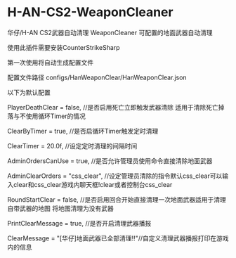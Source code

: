# H-AN-CS2-WeaponCleaner
华仔/H-AN CS2武器自动清理 WeaponCleaner 可配置的地面武器自动清理

使用此插件需要安装CounterStrikeSharp

第一次使用将自动生成配置文件 

配置文件路径 configs/HanWeaponClear/HanWeaponClear.json

以下为默认配置 

PlayerDeathClear = false, //是否启用死亡立即触发武器清除 适用于清除死亡掉落与不使用循环Timer的情况

ClearByTimer = true, //是否启循环Timer触发定时清理

ClearTimer = 20.0f, //设定定时清理的间隔时间

AdminOrdersCanUse = true, //是否允许管理员使用命令直接清除地面武器 

AdminClearOrders = "css_clear", //设定管理员清除的指令默认css_clear可以输入clear和css_clear游戏内聊天框!clear或者控制台css_clear

RoundStartClear = false, //是否启用回合开始直接清理一次地面武器适用于清理自带武器的地图 将地图清理为没有武器

PrintClearMessage = true, //是否开启清理武器播报

ClearMessage = "[华仔]地面武器已全部清理!!"//自定义清理武器播报打印在游戏内的信息
